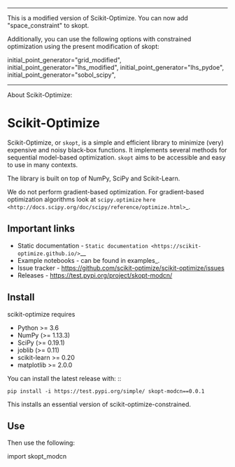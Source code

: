 
----------------------------------------------------------------------------------------------------

This is a modified version of Scikit-Optimize. You can now add "space_constraint" to skopt. 

Additionally, you can use the following options with constrained optimization using the present modification of skopt:

initial_point_generator="grid_modified",
initial_point_generator="lhs_modified",
initial_point_generator="lhs_pydoe",
initial_point_generator="sobol_scipy",

-----------------------------------------------------------------------------------------------------
About Scikit-Optimize:

Scikit-Optimize
===============

Scikit-Optimize, or ``skopt``, is a simple and efficient library to
minimize (very) expensive and noisy black-box functions. It implements
several methods for sequential model-based optimization. ``skopt`` aims
to be accessible and easy to use in many contexts.

The library is built on top of NumPy, SciPy and Scikit-Learn.

We do not perform gradient-based optimization. For gradient-based
optimization algorithms look at
``scipy.optimize``
`here <http://docs.scipy.org/doc/scipy/reference/optimize.html>`_.

Important links
---------------

-  Static documentation - `Static
   documentation <https://scikit-optimize.github.io/>`__
-  Example notebooks - can be found in examples_.
-  Issue tracker -
   https://github.com/scikit-optimize/scikit-optimize/issues
-  Releases - https://test.pypi.org/project/skopt-modcn/

Install
-------

scikit-optimize requires

* Python >= 3.6
* NumPy (>= 1.13.3)
* SciPy (>= 0.19.1)
* joblib (>= 0.11)
* scikit-learn >= 0.20
* matplotlib >= 2.0.0

You can install the latest release with:
::

    pip install -i https://test.pypi.org/simple/ skopt-modcn==0.0.1

This installs an essential version of scikit-optimize-constrained.

Use
-------

Then use the following:

import skopt_modcn
